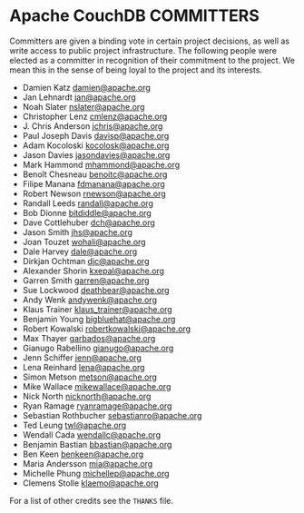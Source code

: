 Apache CouchDB COMMITTERS
=========================

Committers are given a binding vote in certain project decisions, as well as
write access to public project infrastructure. The following people were
elected as a committer in recognition of their commitment to the project. We
mean this in the sense of being loyal to the project and its interests.

 * Damien Katz <damien@apache.org>
 * Jan Lehnardt <jan@apache.org>
 * Noah Slater <nslater@apache.org>
 * Christopher Lenz <cmlenz@apache.org>
 * J. Chris Anderson <jchris@apache.org>
 * Paul Joseph Davis <davisp@apache.org>
 * Adam Kocoloski <kocolosk@apache.org>
 * Jason Davies <jasondavies@apache.org>
 * Mark Hammond <mhammond@apache.org>
 * Benoît Chesneau <benoitc@apache.org>
 * Filipe Manana <fdmanana@apache.org>
 * Robert Newson <rnewson@apache.org>
 * Randall Leeds <randall@apache.org>
 * Bob Dionne <bitdiddle@apache.org>
 * Dave Cottlehuber <dch@apache.org>
 * Jason Smith <jhs@apache.org>
 * Joan Touzet <wohali@apache.org>
 * Dale Harvey <dale@apache.org>
 * Dirkjan Ochtman <djc@apache.org>
 * Alexander Shorin <kxepal@apache.org>
 * Garren Smith <garren@apache.org>
 * Sue Lockwood <deathbear@apache.org>
 * Andy Wenk <andywenk@apache.org>
 * Klaus Trainer <klaus_trainer@apache.org>
 * Benjamin Young <bigbluehat@apache.org>
 * Robert Kowalski <robertkowalski@apache.org>
 * Max Thayer <garbados@apache.org>
 * Gianugo Rabellino <gianugo@apache.org>
 * Jenn Schiffer <jenn@apache.org>
 * Lena Reinhard <lena@apache.org>
 * Simon Metson <metson@apache.org>
 * Mike Wallace <mikewallace@apache.org>
 * Nick North <nicknorth@apache.org>
 * Ryan Ramage <ryanramage@apache.org>
 * Sebastian Rothbucher <sebastianro@apache.org>
 * Ted Leung <twl@apache.org>
 * Wendall Cada <wendallc@apache.org>
 * Benjamin Bastian <bbastian@apache.org>
 * Ben Keen <benkeen@apache.org>
 * Maria Andersson <mia@apache.org>
 * Michelle Phung <michellep@apache.org>
 * Clemens Stolle <klaemo@apache.org>

For a list of other credits see the `THANKS` file.
